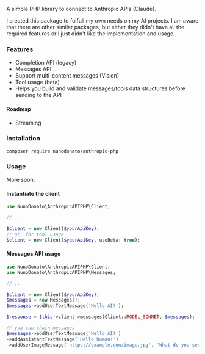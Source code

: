 A simple PHP library to connect to Anthropic APIs (Claude).

I created this package to fulfull my own needs on my AI projects. I am aware that there are other similar packages, but either they didn't have all the required features or I just didn't like the implementation and usage.

### Features
* Completion API (legacy)
* Messages API
* Support multi-content messages (Vision)
* Tool usage (beta)
* Helps you build and validate messages/tools data structures before sending to the API

#### Roadmap
* Streaming

### Installation
`composer require nunodonato/anthropic-php`

### Usage

More soon.

#### Instantiate the client

```php
use NunoDonato\AnthropicAPIPHP\Client;

// ...

$client = new Client($yourApiKey);
// or, for tool usage
$client = new Client($yourApiKey, useBeta: true);
```

#### Messages API usage

```php
use NunoDonato\AnthropicAPIPHP\Client;
use NunoDonato\AnthropicAPIPHP\Messages;

// ...

$client = new Client($yourApiKey);
$messages = new Messages();
$messages->addUserTextMessage('Hello AI!');

$response = $this->client->messages(Client::MODEL_SONNET, $messages);

// you can chain messages
$messages->addUserTextMessage('Hello AI!')
->addAssistantTextMessage('Hello human!')
->addUserImageMessage('https://example.com/image.jpg', 'What do you see here?');

```